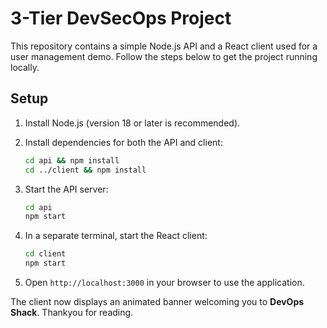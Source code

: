 # 3-Tier DevSecOps Project

This repository contains a simple Node.js API and a React client used for a user management demo. Follow the steps below to get the project running locally.

## Setup

1. Install Node.js (version 18 or later is recommended).
2. Install dependencies for both the API and client:

   ```bash
   cd api && npm install
   cd ../client && npm install
   ```

3. Start the API server:

   ```bash
   cd api
   npm start
   ```

4. In a separate terminal, start the React client:

   ```bash
   cd client
   npm start
   ```

5. Open `http://localhost:3000` in your browser to use the application.

The client now displays an animated banner welcoming you to **DevOps Shack**.
Thankyou for reading.

